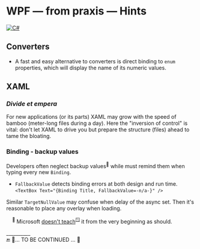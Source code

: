 # WPF &mdash; from praxis &mdash; Hints

[![C#](https://custom-icon-badges.demolab.com/badge/WPF-keyboard_fresh-orangered.svg?logo=cshrp&logoColor=white&color=tomato)](#)

## Converters

+ A fast and easy alternative to converters is direct binding to `enum` properties, which will display the name of its numeric values.

## XAML

### _Divide et empera_ 

For new applications (or its parts) XAML may grow with the speed of bamboo (meter-long files during a day). 
Here the "inversion of control" is vital: don't let XAML to drive you but prepare the structure (files) ahead to tame the bloating.

### Binding - backup values

Developers often neglect backup values<sup>🙋</sup> while must remind them when typing every new `Binding`.

+ `FallbackValue` detects binding errors at both design and run time.\
`<TextBox Text="{Binding Title, FallbackValue=-n/a-}" />`

Similar `TargetNullValue` may confuse when delay of the async set. Then it's reasonable to place any overlay when loading.

&nbsp;&nbsp;&nbsp;&nbsp;<sup>🙋</sup> Microsoft [doesn't teach](https://learn.microsoft.com/dotnet/desktop/wpf/data/binding-declarations-overview)<sup>🪟</sup> it from the very beginning as should.

\__________\
🔚 📝... TO BE CONTINUED ... 🚧
